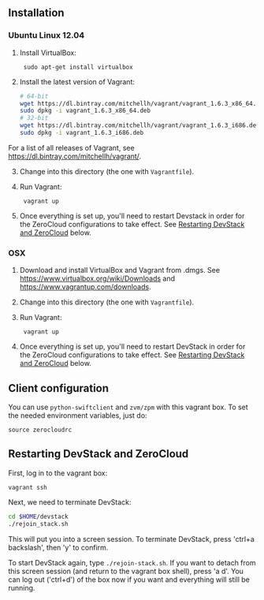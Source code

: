 ## Installation

### Ubuntu Linux 12.04

1. Install VirtualBox:

        sudo apt-get install virtualbox


2. Install the latest version of Vagrant:

    ```bash
    # 64-bit
    wget https://dl.bintray.com/mitchellh/vagrant/vagrant_1.6.3_x86_64.deb
    sudo dpkg -i vagrant_1.6.3_x86_64.deb
    # 32-bit
    wget https://dl.bintray.com/mitchellh/vagrant/vagrant_1.6.3_i686.deb
    sudo dpkg -i vagrant_1.6.3_i686.deb
    ```

For a list of all releases of Vagrant, see https://dl.bintray.com/mitchellh/vagrant/.

3. Change into this directory (the one with `Vagrantfile`).

4. Run Vagrant:

        vagrant up

5. Once everything is set up, you'll need to restart Devstack in order for the
   ZeroCloud configurations to take effect. See [Restarting DevStack and
   ZeroCloud][restart] below.


### OSX

1. Download and install VirtualBox and Vagrant from .dmgs. See https://www.virtualbox.org/wiki/Downloads
   and https://www.vagrantup.com/downloads.

2. Change into this directory (the one with `Vagrantfile`).

3. Run Vagrant:

        vagrant up

4. Once everything is set up, you'll need to restart DevStack in order for the
   ZeroCloud configurations to take effect. See [Restarting DevStack and
   ZeroCloud][restart] below.


## Client configuration

You can use `python-swiftclient` and `zvm/zpm` with this vagrant box. To set
the needed environment variables, just do:

    source zerocloudrc


## Restarting DevStack and ZeroCloud

First, log in to the vagrant box:

`vagrant ssh`

Next, we need to terminate DevStack:

```bash
cd $HOME/devstack
./rejoin_stack.sh
```

This will put you into a screen session. To terminate DevStack,
press 'ctrl+a backslash', then 'y' to confirm.

To start DevStack again, type `./rejoin-stack.sh`. If you want to detach
from this screen session (and return to the vagrant box shell), press
'a d'. You can log out ('ctrl+d') of the box now if you want and
everything will still be running.

[restart]: #restarting-devstack-and-zerocloud
